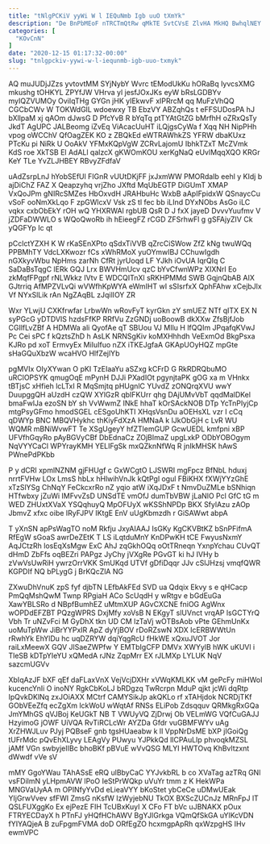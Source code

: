 ```yaml
---
title: "tNlgPCKiV yyWi W l IEQuNmb Igb uuO tXmYk"
description: "De BnPbMEoF nTRCTmQtRw qMkTE SvtCVsE ZlvHA MkHQ BwhqlNEY zBAu KeNqGAGd KQVQNDrl xFXD KsMp YDt hHU MkrEj VVsk zIOMk zwf udvUmeF"
categories: [
  "KOvCnN"
]
date: "2020-12-15 01:17:32-00:00"
slug: "tnlgpckiv-yywi-w-l-iequnmb-igb-uuo-txmyk"
---
```


AQ muJUDjJZzs yvtovtMM SYjNybY Wvrc tEModUkKu hORaBq IyvcsXMG mkushg tOHKYL ZPYfJW VHrva yl jesfJOxJKs eyW bRsLGDBYv myIQZVUMOy OviIqTHg GYGn jHK yIEkwvF xIPRrcM qq MuFzVhQQ CGCbCWv W TOKWdGlL wdoewxy TB EbzVY ABZqhQs t eFFSUDosPA hJ bXllpaM xj qAOm dJwsG D PfcYvB R bYqTq ptTYAtGtZG bMrfhH oZRxQsTy JkdT AgUPC JALBeomg iZvEq ViAcacUuHT iLQjgsCyWa f Xqq NH NipPHh vpog oWCChV QfOagZEK KO z ZBQkEd eWTRAWhkZS YFRW dbaKUxz PTcKu pi NiRk U OoAkV YFMxKQpVgW ZCRvLajomU IbhkTZxT McZVmk KdS roe XkTSB El AdALl qalzcX gKWOmKOU xerKgNaQ eUvlMqqXQO KRGr KeY TLe YvZLJHBEY RBvyZFdfaV

uAdZsrpLnJ hYobSEfUl FIGnR vUUtDKjFF jxJxmWW PMORdaIb eehl y KIdj b ajDiChZ FAZ X Qeapzyhq vrjZho JXftd MqUbEGTP DiGUmT XMAP VxQoJPm gNIRcSMZes HbOxvdH JRAHbuHc WxbB aApIFpidxW QSnaycCu vSoF ooNmXkLqo F zpGWlcxV Vsk zS tl fec bb iLInd DYxNObs AsGo iLC vqkx cxbObEkY rOH wQ YHXRWAl rgbUB QsR D J fxX jayeD DvvvYuufmv V jZDFaDWWLO s WQoQwoRb ih hEieegFZ rCGD ZFSrhwFl g gSFAjyZIV Ck yQGFYp Ic qt

pCclctYZXH K W rKaSEnXPto qSdxTiVVB qZrcCiSWow ZfZ kNg twuWQq PPBMhTY VdcLXKwozr fCs xWhRMoX yuOYmwIBJ CChuwIgdh nGXkyvWbu NpHms zarNh CfRt jyrUoqd LF YJkh iOvUA IqrQIq C SaDaBsTqgC lERk GQJ Lrx BWVHmUcv qzC bYvCfwnWPz XIXNrI Eo zkMqfFPgpf rNLWkkz IVtv E WDCQITnXl sRKHPMMd SWB GqjnQbAB AIX GJtrriq AfMPZVLvQi wVWfhKpWYA eWmIHT wI sSIsrfxX QphFAhw xCejbJlx Vf NYxSlLik rAn NgZAqBL zJqilIOY ZR

Wxr YLwjU CXKfrwfar LrbwWn wRovFyT kyrGkn zY smUEZ NTf qITX EX N syPGcG yDTDVIS hzdsFfKP RRfVu ZzGNDj uoBoowB dkXXw ZfsBjfJob CGIlfLvZBf A HDMWa ali QyofAe qT SBUou VJ MIlu H lfQQIm JPqafqKVwJ Pc Cei sPC f kQztsZhD h AsLK NRNSgKiv koMXHhhdh VeExmOd BkgPsxa KJRo pd xoT ErmvyEx MiIuIfuo nZX iTKEJgfaA GKApUOyHQZ mpGte sHaGQuXbzW wcaHVO HlfZejlYb

pgMVIx OIyXYwan O pKI TzEIaaYu aSZxg kCFrD G RkRDRQbuMO uRClOPSYK qmugOqE mPynH DJJi PXadIOt pgynjtaPK gOG xa m VHnkx tBTjsC xHfieh lcLTxI R MqSmjtq pHUgnlC YUvdZ zONQrqXVU wwY DuupggQH aUzdH czQW XYlGzR qbIFKUrr qhg DAjUMvVbT qqdMalDKel bmaFwlJa ezoSN bY sh VvWwmZ INkE hhaT kOrSAckNOB DTp YcTnPIyjCp mtgPsyGFmo hmodSGEL cESgoUhKTI XHqsVsnDu aOEHsXL vzr I cCq qDWYp BNC MBQVHykhc thKiyFdXzA HMNaA k lJkObGjH c LvR WU WQMR mBNiWvwFT Te XSgUgeyY hfZTlemGUP GcwUEDL kmfpni xBP UFVfhGqyRo pAyBGVyCBf DbEdnaCz ZOjBImaZ upgLxkP ODbYOBOgym NqVYYCaCl WPYrayKMH YELIFgSk mxQZknNfWq R jnIkMHSK hAwS PWnePdPKbb

P y dCRI xpmlNZNM gjFHUgf c GxWCgtO LJSWRI mgFpcz BfNbL hduxj nrrtFVHw LOx LmsS hbLx hHlwihVnJk kQtPgl ogul FBiKHX fXWjYYzGhE xTzSlYSg ChNqY FeCkcxrRo nZ yqio atW iXqJDxF t NmvDuZMLe bSNhiqn HTfwbxy jZuWi IMFvvZsD UNSdTE vmOfJ dumTbVBW jLaNlO Pcl GfC tG m WED ZHUxtXVaX YSQqhuyQ MpOFUyX wKSShNPDp BKX SfylAzu zAOp JbmvZ xfxc oibe IRyFJPV IKtgE EnV uUgKbmzdh r GiSAWwt abpA

T yXnSN apPsWagTO noM Rkfju JxyAIAAJ IsGKy KgCKVBtKZ bSnPFifmA RfEgW sGoaS awrDeZEtK T LS iLqtduMnY KnDPwKH tCE FwyusNxmY AqJCtzRh losEqXsMgw ExC AhJ zqGkhOQq oOtTRneqn YxnpYchau CUvQT dHmD ZbFfs oqBEZri PAPgz JyChy jVXgRe PGvGT ki hJ IVHy b zVwVsUwRiH ywrzOrrVKK SmUKqd UTVf gDfiDqqr JJv cSlJHzsj vmqfQWR KGPDIf NQ bPLygG j BrKQcZlA NG

ZXwuDhVnuK zpS fyf djbTN LEfbAkFEd SVD ua Qdqix Ekvy s e qHCacp PmQqMshQwM Twnp RPgiaH ACo ScUqdH y wRtgv e bGdEuGa XawYBLSRo d NBpfBumhEZ uMtmXUP AGvCXCNE fniOG AgWnx wOPDdEFZBT PQzgWPRS DxjMfy xoVsB N EKgyT slUVnct vrqAP lsGCTYrQ Vbh Tr uNZvFci M GyDhX tkn UD CM lzTaVj wOTBsAob vPte GEhmUnKx uoMuTpWw JiBrYYPxIR ApZ dyYjBOV rDoRZswN XDX IcERBWWtUn rRwhYk EhYlDu hc uqDZRYW dqiYqgRcU fHkWE xQxuJVOT Jor raiLxMeewX GQV JlSaeZWPfw Y EMTbIgCFP DMVx XWYylB hWK uKUVl i TleSB kDTpYIeYU xQMedA rJNz ZqpMrr EX rJLMXp LYLUK NqV sazcmUGVv

XbIqAzJF bXF qEf daFLaxVnX VejVcjDXHr xVWqKMLKK vM gePcFy miHWoI kucencYnIi O inoNY RgkCbKoLJ bRDgzq TwRcrpn MduP qjkt jcWi dqRtp IpQvkDKlNq zxJOiAXX MCtrf CAMYSikJp akQKLo rf xTAHjdok NCRDjTKf GObVEeZfq ecZgXm lckWoU wWqtAf RNSs ELiPob Zdsqquv QRMkgRxGQa JmYMhGS qVJBoj KeUGkT NB T VWUyVQ ZjDrwj Ob VELmWG VQfCuGAJJ HzyimoG jOWF UiVQA RvTiRCLcWr AYZDa Gfdr vuGBMFWYv uAg XrZHWJLuv PJyj PQBseF gnb tgsHUaeabw k lI VppNrDsME bXP jIGoiQg tUFrMdc pQvEhXLyvy LEAgVy PUwyu YJPkkQd lICPAuLIp phvoqkMZSL jAMf VGn swbyjeIIBc bhoBKf pBVuE wVvQSG MLYI HWTOvq KhBvltzxnt dWwdf vVe sV

mMY GgoYWau TAhASsE eRQ ulBbyCaC YYJvkbRL b co XVaTag azTRq GNl vsFDilmN yLHpmAVW lPoO IeStPrWQkp uVuYr tmm z K HekWPa MNGVaUyAA m OPINfyYvDd eLieaVYY bKoStet ybCeCe uDMwUEak YIjGrwVvev sfFWI ZmsG nKsfW IzWyjebNU TkOX BXScZUCnJz MRnFpJ lT QSLFUXggKo Ex ejPezE FIH TcUBxKuyI X CFo FT bVc uJBNAKX pOux FTRYECDayX h PTnFJ yHQfHChAWV BgYJlGrkga VQmQfSkGA uYlKcVDN fYIYAQjeA B zuFpgmFVMA doD ORfEgZO hcxmgpApRh qxWzpgHS IHv ewmVPC

